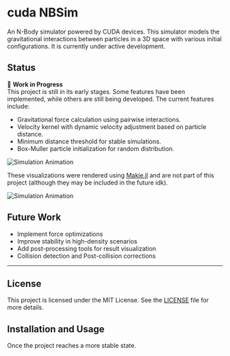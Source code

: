 # cuda NBSim

An N-Body simulator powered by CUDA devices. This simulator models the gravitational interactions between particles in a 3D space with various initial configurations. It is currently under active development.

## Status
🚧 **Work in Progress**  
This project is still in its early stages. Some features have been implemented, while others are still being developed. The current features include:

- Gravitational force calculation using pairwise interactions.
- Velocity kernel with dynamic velocity adjustment based on particle distance.
- Minimum distance threshold for stable simulations.
- Box-Muller particle initialization for random distribution.

![Simulation Animation](docs/sim_anim_threshold_gravity_projections_gif2.gif)

These visualizations were rendered using [Makie.jl](https://docs.makie.org/v0.21/) and are not part of this project (although they may be included in the future idk).

![Simulation Animation](docs/sim_anim_threshold_gravity.gif)

## Future Work
- Implement force optimizations
- Improve stability in high-density scenarios
- Add post-processing tools for result visualization
- Collision detection and Post-collision corrections

---

## License
This project is licensed under the MIT License. See the [LICENSE](LICENSE) file for more details.

## Installation and Usage
Once the project reaches a more stable state.
